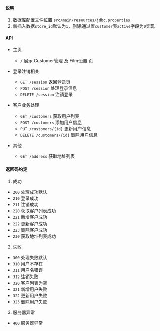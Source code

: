#### 说明
 1. 数据库配置文件位置 `src/main/resources/jdbc.properties`
 2. 新插入数据`store_id`默认为`1`，删除通过置`customer`表`active`字段为`0`实现

#### API 
* 主页 
  * `/` 展示 Customer管理 及 Film设置 页
* 登录注销相关
  * `GET /session` 返回登录页 
  * `POST /session` 处理登录信息
  * `DELETE /session` 注销登录
  
* 客户业务处理
  * `GET /customers` 获取用户列表
  * `POST /customers` 添加用户信息
  * `PUT /customers/{id}` 更新用户信息 
  * `DELETE /customers/{id}` 删除用户信息

* 其他
  * `GET /address` 获取地址列表

#### 返回码约定
1. 成功
* `200` 处理成功默认
* `210` 登录成功
* `211` 注销成功
* `220` 获取客户列表成功
* `221` 新增客户成功
* `222` 更新客户成功
* `223` 删除客户成功
* `230` 获取地址列表成功

2. 失败
* `300` 处理失败默认
* `310` 用户不存在
* `311` 用户名错误
* `312` 注销失败
* `320` 客户列表为空
* `321` 新增用户失败
* `322` 更新用户失败
* `323` 删除用户失败

3. 服务器异常
* `400` 服务器异常
  
  